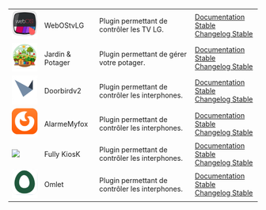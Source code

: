 | | | | |
|--- | --- | --- | ---|
|<img src="../images/WebOStvLG/WebOStvLG_icon.png" width="100" />|WebOStvLG|Plugin permettant de contrôler les TV LG. |[Documentation Stable](WebOStvLG/index.md)<br/>[Changelog Stable](WebOStvLG/changelog.md)|
|<img src="../images/Jardin/jardin_icon.png" width="100" />|Jardin & Potager|Plugin permettant de gérer votre potager. |[Documentation Stable](Jardin/index.md)<br/>[Changelog Stable](Jardin/changelog.md)|
|<img src="../images/Doorbirdv2/doorbirdv2_icon.png" width="100" />|Doorbirdv2|Plugin permettant de contrôler les interphones. |[Documentation Stable](Doorbirdv2/index.md)<br/>[Changelog Stable](Doorbirdv2/changelog.md)|
|<img src="../images/AlarmeMyfox/Alarmemyfox_icon.png" width="100" />|AlarmeMyfox|Plugin permettant de contrôler les interphones. |[Documentation Stable](AlarmeMyfox/index.md)<br/>[Changelog Stable](AlarmeMyfox/changelog.md)|
|<img src="../images/Fully KiosK/fully_kiosk_icon.png" width="100" />|Fully KiosK|Plugin permettant de contrôler les interphones. |[Documentation Stable](FullyKiosK/index.md)<br/>[Changelog Stable](FullyKiosK/changelog.md)|
|<img src="../images/Omlet/omlet_icon.png" width="100" />|Omlet|Plugin permettant de contrôler les interphones. |[Documentation Stable](Omlet/index.md)<br/>[Changelog Stable](Omlet/changelog.md)|

